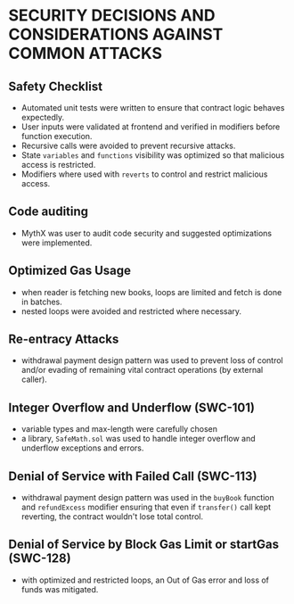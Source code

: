 # SECURITY DECISIONS AND CONSIDERATIONS AGAINST COMMON ATTACKS

## Safety Checklist
* Automated unit tests were written to ensure that contract logic behaves expectedly.
* User inputs were validated at frontend and verified in modifiers before function execution.
* Recursive calls were avoided to prevent recursive attacks.
* State ``variables`` and ``functions`` visibility was optimized so that malicious access is restricted.
* Modifiers where used with ``reverts`` to control and restrict malicious access.

## Code auditing
* MythX was user to audit code security and suggested optimizations were implemented.

## Optimized Gas Usage
* when reader is fetching new books, loops are limited and fetch is done in batches.
* nested loops were avoided and restricted where necessary.

## Re-entracy Attacks
* withdrawal payment design pattern was used to prevent loss of control and/or evading of remaining vital contract operations (by external caller).

## Integer Overflow and Underflow (SWC-101)
* variable types and max-length were carefully chosen
* a library, ``SafeMath.sol`` was used to handle integer overflow and underflow exceptions and errors.

## Denial of Service with Failed Call (SWC-113)
* withdrawal payment design pattern was used in the ``buyBook`` function and ``refundExcess`` modifier ensuring that even if ``transfer()`` call kept reverting, the contract wouldn't lose total control.

## Denial of Service by Block Gas Limit or startGas (SWC-128)
* with optimized and restricted loops, an Out of Gas error and loss of funds was mitigated.